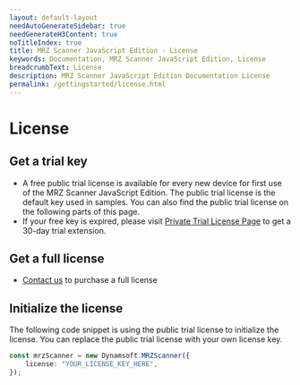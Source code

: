 ```yaml
---
layout: default-layout
needAutoGenerateSidebar: true
needGenerateH3Content: true
noTitleIndex: true
title: MRZ Scanner JavaScript Edition - License
keywords: Documentation, MRZ Scanner JavaScript Edition, License
breadcrumbText: License
description: MRZ Scanner JavaScript Edition Documentation License
permalink: /gettingstarted/license.html
---
```


# License

## Get a trial key

- A free public trial license is available for every new device for first use of the MRZ Scanner JavaScript Edition. The public trial license is the default key used in samples. You can also find the public trial license on the following parts of this page.
- If your free key is expired, please visit <a href="https://www.dynamsoft.com/customer/license/trialLicense?product=mwc&source=docs" target="_blank">Private Trial License Page</a> to get a 30-day trial extension.

## Get a full license

- [Contact us](https://www.dynamsoft.com/company/contact/) to purchase a full license

## Initialize the license

The following code snippet is using the public trial license to initialize the license. You can replace the public trial license with your own license key.

```ts
const mrzScanner = new Dynamsoft.MRZScanner({
    license: "YOUR_LICENSE_KEY_HERE",
});
```
